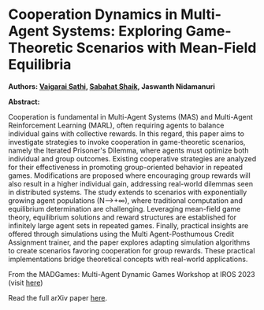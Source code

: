 # Cooperation Dynamics in Multi-Agent Systems: Exploring Game-Theoretic Scenarios with Mean-Field Equilibria

**Authors: [Vaigarai Sathi](https://github.com/dawnorak), [Sabahat Shaik](https://github.com/SabaXs), Jaswanth Nidamanuri**

**Abstract:**

Cooperation is fundamental in Multi-Agent Systems (MAS) and Multi-Agent Reinforcement Learning (MARL), often requiring agents to balance individual gains with collective rewards. In this regard, this paper aims to investigate strategies to invoke cooperation in game-theoretic scenarios, namely the Iterated Prisoner's Dilemma, where agents must optimize both individual and group outcomes. Existing cooperative strategies are analyzed for their effectiveness in promoting group-oriented behavior in repeated games. Modifications are proposed where encouraging group rewards will also result in a higher individual gain, addressing real-world dilemmas seen in distributed systems. The study extends to scenarios with exponentially growing agent populations (N⟶+∞), where traditional computation and equilibrium determination are challenging. Leveraging mean-field game theory, equilibrium solutions and reward structures are established for infinitely large agent sets in repeated games. Finally, practical insights are offered through simulations using the Multi Agent-Posthumous Credit Assignment trainer, and the paper explores adapting simulation algorithms to create scenarios favoring cooperation for group rewards. These practical implementations bridge theoretical concepts with real-world applications.

From the MADGames: Multi-Agent Dynamic Games Workshop at IROS 2023 (visit [here](https://iros2023-madgames.f1tenth.org/proceedings.html))

Read the full arXiv paper [here](https://arxiv.org/abs/2309.16263).

